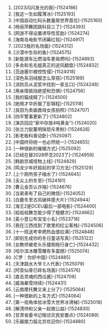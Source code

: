 
1. [2023闪闪发光的我]-[1524186]
1. [我这一生如履薄冰]-[1525193]
1. [中国自动化码头数量居世界首位]-[1525160]
1. [杨丽萍舞团跳科目三了]-[1524393]
1. [网游不得设置诱导性奖励]-[1524274]
1. [海南岛电影节闭幕红毯]-[1524917]
1. [2023我的名场面]-[1524312]
1. [沙漠中生存的鱼]-[1524575]
1. [新能源车比燃油车更易燃吗]-[1524893]
1. [多余和毛毛姐真正的逆风翻盘]-[1524832]
1. [范迪塞尔被控性侵]-[1524018]
1. [深色系羽绒服怎么穿搭]-[1525189]
1. [消防员从泥浆中找到一家五口]-[1524248]
1. [用亲情抵挡绝望和恐惧]-[1524756]
1. [我的猫成精了]-[1524500]
1. [她用才华折服了彭锦程]-[1525118]
1. [良田为卖画救母女孩拍照]-[1524707]
1. [四平警事更新了]-[1524802]
1. [演员回应“家中存放4吨黄金”]-[1524020]
1. [张兰力挺董明珠怒斥黑粉]-[1524626]
1. [影老板科普动卧]-[1525097]
1. [中国终将统一也必然统一]-[1524655]
1. [一种很新的催婚方式]-[1525092]
1. [已经在替2028怀念2023了]-[1524959]
1. [韩剧京城怪物上线]-[1524829]
1. [鸣龙少年好超前的学习方法]-[1525129]
1. [上个厕所孩子缩水了]-[1524645]
1. [舌尖上的冬至]-[1524161]
1. [曹云金否认诈捐]-[1524676]
1. [当弟弟有了自己的微信]-[1524052]
1. [白鹿冬至古风破碎感大片]-[1524944]
1. [海王2是DCEU最后一部电影]-[1524400]
1. [呱呱呱舞怎能少得了檀健次]-[1524662]
1. [麦小登公布宝宝小名]-[1523718]
1. [我在江西找到了歌里的红尘客栈]-[1524506]
1. [十一班送考李燃热血值拉满]-[1524848]
1. [即刻生成你的冬日童话写真]-[1525122]
1. [女教师被老头乐撞倒拖行身亡]-[1524432]
1. [哈尔滨冰雕雪雕有多震撼]-[1525074]
1. [C罗：你好中国]-[1524885]
1. [天津跳水大爷 E人代表]-[1525079]
1. [阿音仙骨已碎名场面]-[1524576]
1. [直击灵魂的西瓜酱]-[1524709]
1. [威海暴雪持续]-[1524431]
1. [云南摩托舞又来上分了]-[1525084]
1. [一种很新的上车方式]-[1524064]
1. [第一视角体验冰雪大世界冰滑梯]-[1525018]
1. [解清帅和父亲一起做公益]-[1524830]
1. [甘肃省委书记暗访灾民安置点]-[1524089]
1. [乐器接力版北京欢迎你]-[1524880]